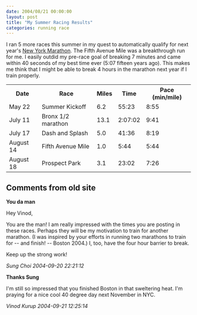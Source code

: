 ```yaml
---
date: 2004/08/21 00:00:00
layout: post
title: "My Summer Racing Results"
categories: running race
---
```


I ran 5 more races this summer in my quest to automatically qualify for next year's [New York Marathon](http://www.ingnycmarathon.org/). The Fifth Avenue Mile was a breakthrough run for me. I easily outdid my pre-race goal of breaking 7 minutes and came within 40 seconds of my best time ever (5:07 fifteen years ago). This makes me think that I might be able to break 4 hours in the marathon next year if I train properly.  

<table> <tr> <th>Date</th> <th>Race</th> <th>Miles</th> <th>Time</th> <th>Pace (min/mile)</th> </tr>  <tr> <td>May 22</td> <td>Summer Kickoff</td> <td>6.2</td> <td>55:23</td> <td>8:55</td> </tr>  <tr> <td>July 11</td> <td>Bronx 1/2 marathon</td> <td>13.1</td> <td>2:07:02</td> <td>9:41</td> </tr>  <tr> <td>July 17</td> <td>Dash and Splash</td> <td>5.0</td> <td>41:36</td> <td>8:19</td> </tr>  <tr> <td>August 14</td> <td>Fifth Avenue Mile</td> <td>1.0</td> <td>5:44</td> <td>5:44</td> </tr>  <tr> <td>August 18</td> <td>Prospect Park</td> <td>3.1</td> <td>23:02</td> <td>7:26</td> </tr>   </table>

<div id="comment-box">
<h2>Comments from old site</h2>

<div class="one-comment">
<p><b>You da man</b></p>
<p>
Hey Vinod,
</p>

<p>
You are the man!  I am really impressed with the times you are posting
in these races.  Perhaps they will be my motivation to train for
another marathon.  (I was inspired by your efforts in running two
marathons to train for -- and finish! -- Boston 2004.)  I, too, have
the four hour barrier to break.
</p>

<p>
Keep up the strong work!
</p>
<address class="signature">
<span class="author">Sung Choi</span>
<span class="date">2004-09-20 22:21:12</span>
</address>
</div>

<div class="my-comment">
<p><b>Thanks Sung</b></p>
<p>
I'm still so impressed that you finished Boston in that sweltering
heat. I'm praying for a nice cool 40 degree day next November in NYC.
</p>
<address class="signature">
<span class="author">Vinod Kurup</span>
<span class="date">2004-09-21 12:25:14</span>
</address>
</div>

</div>
